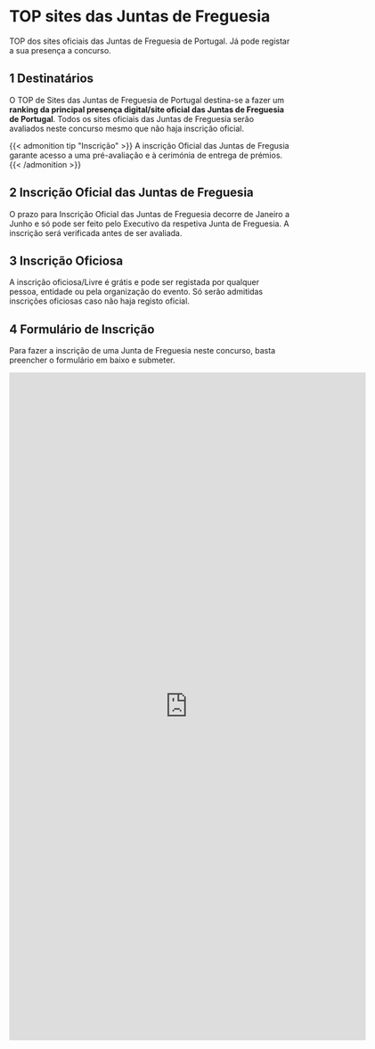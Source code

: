 # TOP sites das Juntas de Freguesia


TOP dos sites oficiais das Juntas de Freguesia de Portugal. Já pode registar a sua presença a concurso.

<!--more-->

## 1 Destinatários

O TOP de Sites das Juntas de Freguesia de Portugal destina-se a fazer um **ranking da principal presença digital/site oficial das Juntas de Freguesia de Portugal**. 
Todos os sites oficiais das Juntas de Freguesia serão avaliados neste concurso mesmo que não haja inscrição oficial.


{{< admonition tip "Inscrição" >}}
 A inscrição Oficial das Juntas de Fregusia garante acesso a uma pré-avaliação e à cerimónia de entrega de prémios.
{{< /admonition >}}


## 2 Inscrição Oficial das Juntas de Freguesia
O prazo para Inscrição Oficial das Juntas de Freguesia decorre de Janeiro a Junho e só pode ser feito pelo Executivo da respetiva Junta de Freguesia. A inscrição será verificada antes de ser avaliada.


## 3 Inscrição Oficiosa

A inscrição oficiosa/Livre é grátis e pode ser registada por qualquer pessoa, entidade ou pela organização do evento. Só serão admitidas inscrições oficiosas caso não haja registo oficial. 

## 4 Formulário de Inscrição

Para fazer a inscrição de uma Junta de Freguesia neste concurso, basta preencher o formulário em baixo e submeter.


<iframe src="https://docs.google.com/forms/d/e/1FAIpQLSdvLWGDsgwn5swQUTMZEgGcRRkpG-0WHL3Xze8axRl5dvUTzg/viewform?embedded=true" width="640" height="1200" frameborder="0" marginheight="0" marginwidth="0">A carregar…</iframe>

